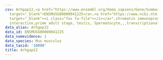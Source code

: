 ```yaml
---
csv: Arhgap12,<a href="https://www.ensembl.org/Homo_sapiens/Gene/Summary?db=core;g=ENSMUSG00000041225"
  target="_blank">ENSMUSG00000041225</a>,<a href="https://www.ncbi.nlm.nih.gov/pubmed/25450459"
  target="_blank"><i class="fas fa-file"></i></a>",chromatin immunoprecipitation assay,direct
  interaction,prime adult stage, testis, Spermatocyte,,,transcriptional regulation,
data_alias: Arhgap12
data_id: ENSMUSG00000041225
data_numevidence: 1
data_species: Mus musculus
data_taxid: '10090'
title: Arhgap12
---
```

